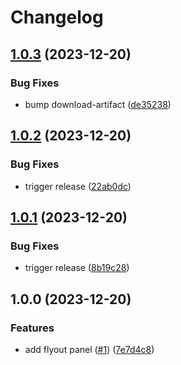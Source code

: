 # Changelog

## [1.0.3](https://github.com/alexymantha/argocd-progressive-sync-extension/compare/v1.0.2...v1.0.3) (2023-12-20)


### Bug Fixes

* bump download-artifact ([de35238](https://github.com/alexymantha/argocd-progressive-sync-extension/commit/de352388c4913dbe17ef99a44a962b8bb1677377))

## [1.0.2](https://github.com/alexymantha/argocd-progressive-sync-extension/compare/v1.0.1...v1.0.2) (2023-12-20)


### Bug Fixes

* trigger release ([22ab0dc](https://github.com/alexymantha/argocd-progressive-sync-extension/commit/22ab0dc54c423ba9bdc9453067146cd1667defbe))

## [1.0.1](https://github.com/alexymantha/argocd-progressive-sync-extension/compare/v1.0.0...v1.0.1) (2023-12-20)


### Bug Fixes

* trigger release ([8b19c28](https://github.com/alexymantha/argocd-progressive-sync-extension/commit/8b19c282a7843df20bc1bb9ada97d4403d747698))

## 1.0.0 (2023-12-20)


### Features

* add flyout panel ([#1](https://github.com/alexymantha/argocd-progressive-sync-extension/issues/1)) ([7e7d4c8](https://github.com/alexymantha/argocd-progressive-sync-extension/commit/7e7d4c8933bf907b9c738bd8644dc8f1277ffe08))
